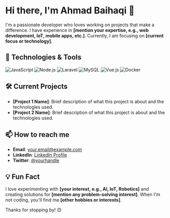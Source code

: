 # Hi there, I'm Ahmad Baihaqi 👋

I'm a passionate developer who loves working on projects that make a difference. I have experience in **[mention your expertise, e.g., web development, IoT, mobile apps, etc.]**. Currently, I am focusing on **[current focus or technology]**.

## 🚀 Technologies & Tools

<p align="left">
  <img src="https://img.shields.io/badge/JavaScript-F7DF1E?style=for-the-badge&logo=javascript&logoColor=black" alt="JavaScript"/>
  <img src="https://img.shields.io/badge/Node.js-339933?style=for-the-badge&logo=nodedotjs&logoColor=white" alt="Node.js"/>
  <img src="https://img.shields.io/badge/Laravel-FF2D20?style=for-the-badge&logo=laravel&logoColor=white" alt="Laravel"/>
  <img src="https://img.shields.io/badge/MySQL-4479A1?style=for-the-badge&logo=mysql&logoColor=white" alt="MySQL"/>
  <img src="https://img.shields.io/badge/Vue.js-4FC08D?style=for-the-badge&logo=vuejs&logoColor=white" alt="Vue.js"/>
  <img src="https://img.shields.io/badge/Docker-2496ED?style=for-the-badge&logo=docker&logoColor=white" alt="Docker"/>
</p>

## 🛠 Current Projects
- **[Project 1 Name]**: Brief description of what this project is about and the technologies used.
- **[Project 2 Name]**: Brief description of what this project is about and the technologies used.

## 📫 How to reach me
- **Email**: your.email@example.com
- **LinkedIn**: [LinkedIn Profile](https://linkedin.com/in/your-profile)
- **Twitter**: [@yourhandle](https://twitter.com/yourhandle)

## 💡 Fun Fact
I love experimenting with **[your interest, e.g., AI, IoT, Robotics]** and creating solutions for **[mention any problem-solving interest]**. When I'm not coding, you'll find me **[other hobbies or interests]**.

Thanks for stopping by! 😊
